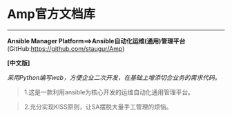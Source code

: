 # Amp官方文档库

---

**Ansible Manager Platform==>Ansible自动化运维(通用)管理平台**
(GitHub:https://github.com/staugur/Amp)

**[中文版]**

*采用Python编写web，方便企业二次开发，在基础上增添切合业务的需求代码。*

  >1.这是一款利用ansible为核心开发的运维自动化通用管理平台。

  >2.充分实现KISS原则，让SA摆脱大量手工管理的烦恼。



